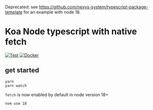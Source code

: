 Deprecated: see https://github.com/nexys-system/typescript-package-template for an example with node 18.

# Koa Node typescript with native fetch

[![Test](https://github.com/nexys-system/node-koa-fetch/actions/workflows/test.yml/badge.svg)](https://github.com/nexys-system/node-koa-fetch/actions/workflows/test.yml)
[![Docker](https://github.com/nexys-system/node-koa-fetch/actions/workflows/publish.yml/badge.svg)](https://github.com/nexys-system/node-koa-fetch/actions/workflows/publish.yml)

## get started


```
yarn
yarn watch
```


`fetch` is now enabled by default in node version 18+

`nvm use 18`
